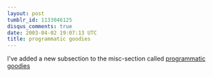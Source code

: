 ```yaml
---
layout: post
tumblr_id: 1133046125
disqus_comments: true
date: 2003-04-02 19:07:13 UTC
title: programmatic goodies
---
```


I've added a new subsection to the misc-section called <a href="http://rasmusandersson.se/rp13/misc_scriptarchive.asp">programmatic goodies</a>
